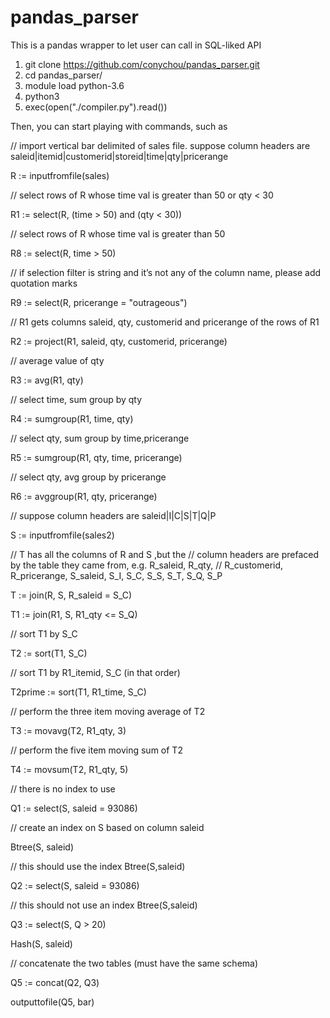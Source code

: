 # pandas_parser

This is a pandas wrapper to let user can call in SQL-liked API

1. git clone https://github.com/conychou/pandas_parser.git
2. cd pandas_parser/
3. module load python-3.6
4. python3
5. exec(open("./compiler.py").read())

Then, you can start playing with commands, such as

// import vertical bar delimited of sales file. suppose column headers are saleid|itemid|customerid|storeid|time|qty|pricerange

R := inputfromfile(sales) 

// select rows of R whose time val is greater than 50 or qty < 30

R1 := select(R, (time > 50) and (qty < 30)) 

// select rows of R whose time val is greater than 50

R8 := select(R, time > 50) 

// if selection filter is string and it’s not any of the column name, please add quotation marks

R9 := select(R, pricerange = "outrageous")		

// R1 gets columns saleid, qty, customerid and pricerange of the rows of R1 

R2 := project(R1, saleid, qty, customerid, pricerange)  

// average value of qty

R3 := avg(R1, qty) 

// select time, sum group by qty

R4 := sumgroup(R1, time, qty) 

// select qty, sum group by time,pricerange 

R5 := sumgroup(R1, qty, time, pricerange) 

// select qty, avg group by pricerange

R6 := avggroup(R1, qty, pricerange) 

// suppose column headers are saleid|I|C|S|T|Q|P

S := inputfromfile(sales2) 

// T has all the columns of R and S ,but the
// column headers are prefaced by the table they came from, e.g. R_saleid, R_qty, 
// R_customerid, R_pricerange, S_saleid, S_I, S_C, S_S, S_T, S_Q, S_P

T := join(R, S, R_saleid = S_C) 

T1 := join(R1, S, R1_qty <= S_Q)   

// sort T1 by S_C

T2 := sort(T1, S_C) 

// sort T1 by R1_itemid, S_C (in that order)

T2prime := sort(T1, R1_time, S_C) 

// perform the three item moving average of T2

T3 := movavg(T2, R1_qty, 3) 

// perform the five item moving sum of T2

T4 := movsum(T2, R1_qty, 5) 

// there is no index to use

Q1 := select(S, saleid = 93086) 

// create an index on S based on column saleid

Btree(S, saleid) 

// this should use the index Btree(S,saleid)

Q2 := select(S, saleid = 93086) 

// this should not use an index Btree(S,saleid)

Q3 := select(S, Q > 20) 

Hash(S, saleid)

// concatenate the two tables (must have the same schema)

Q5 := concat(Q2, Q3) 

outputtofile(Q5, bar)
